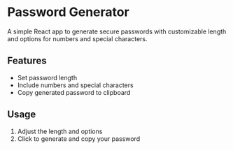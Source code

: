 # Password Generator

A simple React app to generate secure passwords with customizable length and options for numbers and special characters.

## Features
- Set password length
- Include numbers and special characters
- Copy generated password to clipboard

## Usage
1. Adjust the length and options
2. Click to generate and copy your password
